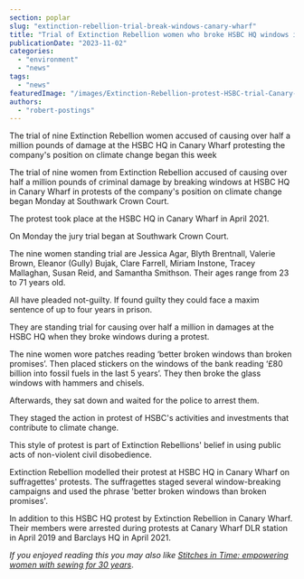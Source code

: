 ```yaml
---
section: poplar
slug: "extinction-rebellion-trial-break-windows-canary-wharf"
title: "Trial of Extinction Rebellion women who broke HSBC HQ windows in Canary Wharf starts"
publicationDate: "2023-11-02"
categories: 
  - "environment"
  - "news"
tags: 
  - "news"
featuredImage: "/images/Extinction-Rebellion-protest-HSBC-trial-Canary-Wharf.jpg"
authors: 
  - "robert-postings"
---
```


The trial of nine Extinction Rebellion women accused of causing over half a million pounds of damage at the HSBC HQ in Canary Wharf protesting the company's position on climate change began this week

The trial of nine women from Extinction Rebellion accused of causing over half a million pounds of criminal damage by breaking windows at HSBC HQ in Canary Wharf in protests of the company's position on climate change began Monday at Southwark Crown Court.

The protest took place at the HSBC HQ in Canary Wharf in April 2021. 

On Monday the jury trial began at Southwark Crown Court. 

The nine women standing trial are Jessica Agar, Blyth Brentnall, Valerie Brown, Eleanor (Gully) Bujak, Clare Farrell, Miriam Instone, Tracey Mallaghan, Susan Reid, and Samantha Smithson. Their ages range from 23 to 71 years old.

All have pleaded not-guilty. If found guilty they could face a maxim sentence of up to four years in prison.

They are standing trial for causing over half a million in damages at the HSBC HQ when they broke windows during a protest. 

The nine women wore patches reading ‘better broken windows than broken promises’. Then placed stickers on the windows of the bank reading ‘£80 billion into fossil fuels in the last 5 years’. They then broke the glass windows with hammers and chisels.

Afterwards, they sat down and waited for the police to arrest them.

They staged the action in protest of HSBC's activities and investments that contribute to climate change.

This style of protest is part of Extinction Rebellions' belief in using public acts of non-violent civil disobedience. 

Extinction Rebellion modelled their protest at HSBC HQ in Canary Wharf on suffragettes' protests. The suffragettes staged several window-breaking campaigns and used the phrase 'better broken windows than broken promises'.

In addition to this HSBC HQ protest by Extinction Rebellion in Canary Wharf. Their members were arrested during protests at Canary Wharf DLR station in April 2019 and Barclays HQ in April 2021.

_If you enjoyed reading this you may also like_ _[Stitches in Time: empowering women with sewing for 30 years](https://poplarlondon.co.uk/stitches-in-time-fabricworks-limehouse-town-hall-isolation-sustainable-fashion/)_.
